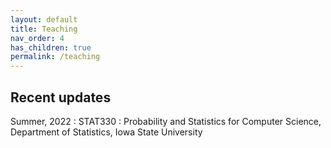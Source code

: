 ```yaml
---
layout: default
title: Teaching
nav_order: 4
has_children: true
permalink: /teaching
---
```


## Recent updates
Summer, 2022 : STAT330 : Probability and Statistics for Computer Science, Department of Statistics, Iowa State University
